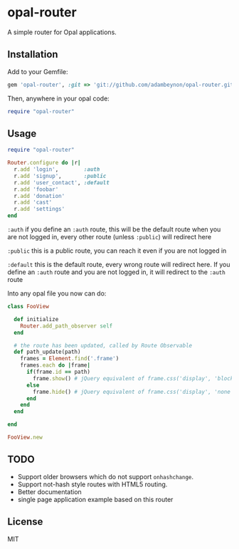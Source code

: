 # opal-router

A simple router for Opal applications.

## Installation

Add to your Gemfile:

```ruby
gem 'opal-router', :git => 'git://github.com/adambeynon/opal-router.git'
```

Then, anywhere in your opal code:

```ruby
require "opal-router"
```

## Usage

```ruby
require "opal-router"

Router.configure do |r|
  r.add 'login',        :auth
  r.add 'signup',       :public
  r.add 'user_contact', :default
  r.add 'foobar'
  r.add 'donation'
  r.add 'cast'
  r.add 'settings'
end
```

```:auth```    if you define an ```:auth``` route, this will be the default route when you are not logged in, every other route (unless ```:public```) will redirect here

```:public```  this is a public route, you can reach it even if you are not logged in

```:default``` this is the default route, every wrong route will redirect here. If you define an ```:auth``` route and you are not logged in, it will redirect to the ```:auth``` route

Into any opal file you now can do:
```ruby
class FooView

  def initialize
  	Router.add_path_observer self
  end

  # the route has been updated, called by Route Observable
  def path_update(path)
    frames = Element.find('.frame')
    frames.each do |frame|
      if(frame.id == path)
        frame.show() # jQuery equivalent of frame.css('display', 'block')
      else
        frame.hide() # jQuery equivalent of frame.css('display', 'none')
      end
    end
  end

end

FooView.new
```


## TODO

* Support older browsers which do not support `onhashchange`.
* Support not-hash style routes with HTML5 routing.
* Better documentation
* single page application example based on this router

## License

MIT
